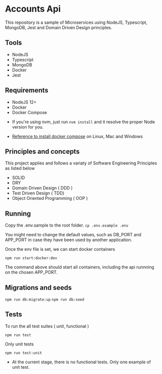 # Accounts Api 

This repository is a sample of Microservices using NodeJS, Typescript, MongoDB, Jest and Domain Driven Design principles. 

## Tools

- NodeJS
- Typescript
- MongoDB
- Docker
- Jest

## Requirements 

- NodeJS 12+
- Docker
- Docker Compose 

* If you're using nvm, just run ```nvm install``` and it resolve the proper Node version for you.

* [Reference to install docker compose](https://docs.docker.com/compose/install) on Linux, Mac and Windows

## Principles and concepts

This project applies and follows a variaty of Software Engineering Principles as listed below

- SOLID
- DRY
- Domain Driven Design ( DDD )
- Test Driven Design ( TDD) 
- Object Oriented Programming ( OOP )

## Running

Copy the .env.sample to the root folder.
```cp .env.example .env```

You might need to change the default values, such as DB_PORT and APP_PORT in case they have been used by another application.

Once the env file is set, we can start docker containers

```npm run start:docker:dev```

The command above should start all containers, including the api runnning on the chosen APP_PORT.

## Migrations and seeds

```npm run db:migrate:up```
```npm run db:seed```

## Tests

To run the all test suites ( unit, functional )

```npm run test``` 

Only unit tests

```npm run test:unit```

* At the current stage, there is no functional tests. Only one example of unit test. 

